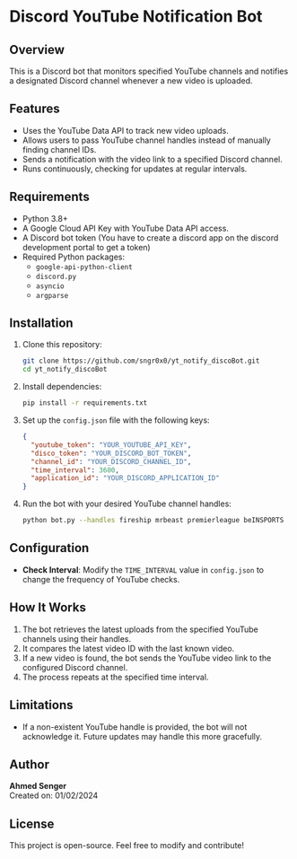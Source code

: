 # Discord YouTube Notification Bot

## Overview
This is a Discord bot that monitors specified YouTube channels and notifies a designated Discord channel whenever a new video is uploaded.

## Features
- Uses the YouTube Data API to track new video uploads.
- Allows users to pass YouTube channel handles instead of manually finding channel IDs.
- Sends a notification with the video link to a specified Discord channel.
- Runs continuously, checking for updates at regular intervals.

## Requirements
- Python 3.8+
- A Google Cloud API Key with YouTube Data API access.
- A Discord bot token (You have to create a discord app on the discord development portal to get a token)
- Required Python packages:
  - `google-api-python-client`
  - `discord.py`
  - `asyncio`
  - `argparse`

## Installation
1. Clone this repository:
   ```sh
   git clone https://github.com/sngr0x0/yt_notify_discoBot.git
   cd yt_notify_discoBot
   ```
2. Install dependencies:
   ```sh
   pip install -r requirements.txt
   ```
3. Set up the `config.json` file with the following keys:
   ```json
   {
     "youtube_token": "YOUR_YOUTUBE_API_KEY",
     "disco_token": "YOUR_DISCORD_BOT_TOKEN",
     "channel_id": "YOUR_DISCORD_CHANNEL_ID",
     "time_interval": 3600,
     "application_id": "YOUR_DISCORD_APPLICATION_ID"
   }
   ```
4. Run the bot with your desired YouTube channel handles:
   ```sh
   python bot.py --handles fireship mrbeast premierleague beINSPORTS
   ```

## Configuration
- **Check Interval**: Modify the `TIME_INTERVAL` value in `config.json` to change the frequency of YouTube checks.

## How It Works
1. The bot retrieves the latest uploads from the specified YouTube channels using their handles.
2. It compares the latest video ID with the last known video.
3. If a new video is found, the bot sends the YouTube video link to the configured Discord channel.
4. The process repeats at the specified time interval.

## Limitations
- If a non-existent YouTube handle is provided, the bot will not acknowledge it. Future updates may handle this more gracefully.

## Author
**Ahmed Senger**  
Created on: 01/02/2024

## License
This project is open-source. Feel free to modify and contribute!
